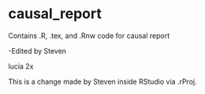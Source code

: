 causal_report
=============

Contains .R, .tex, and .Rnw code for causal report

-Edited by Steven

lucia 2x

This is a change made by Steven inside RStudio via .rProj.